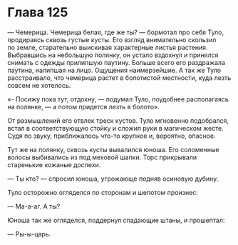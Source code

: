# Глава 125

— Чемерица. Чемерица белая, где же ты? — бормотал про себя Туло, продираясь сквозь густые кусты. Его взгляд внимательно скользил по земле, старательно выискивая характерные листья растения. Выбравшись на небольшую полянку, он устало вздохнул и принялся снимать с одежды прилипшую паутину. Больше всего его раздражала паутина, налипшая на лицо. Ощущения наимерзейшие. А так же Туло расстраивало, что чемерица растет в болотистой местности, куда лезть совсем не хотелось.

«- Посижу пока тут, отдохну, — подумал Туло, поудобнее располагаясь на полянке, — а потом придется лезть в болото».

От размышлений его отвлек треск кустов. Туло мгновенно подобрался, встал в соответствующую стойку и сложил руки в магическом жесте. Судя по звуку, приближалось что-то крупное и, вероятно, опасное.

Тут же на полянку, сквозь кусты вывалился юноша. Его соломенные волосы выбивались из под меховой шапки. Торс прикрывали старенькие кожаные доспехи. 

— Ты кто? — спросил юноша, угрожающе подняв осиновую дубину.

Туло осторожно огляделся по сторонам и шепотом произнес:

— Ма-а-аг. А ты?

Юноша так же огляделся, поддернул спадающие штаны, и прошептал:

— Ры-ы-царь.



